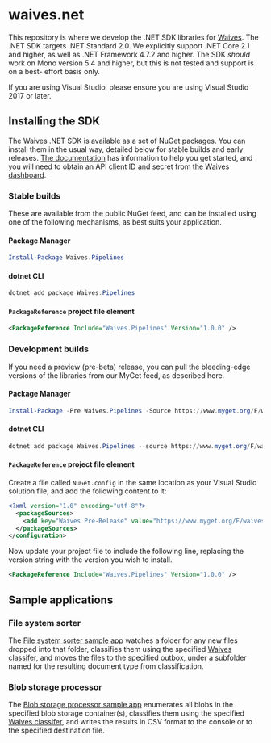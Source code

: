 # waives.net

This repository is where we develop the .NET SDK libraries for [Waives](https://waives.io/).
The .NET SDK targets .NET Standard 2.0. We explicitly support .NET Core 2.1 and
higher, as well as .NET Framework 4.7.2 and higher. The SDK _should_ work on
Mono version 5.4 and higher, but this is not tested and support is on a best-
effort basis only.

If you are using Visual Studio, please ensure you are using Visual Studio 2017
or later.

## Installing the SDK

The Waives .NET SDK is available as a set of NuGet packages. You can install them in the usual
way, detailed below for stable builds and early releases. [The documentation](https://docs.waives.io/docs/dotnet)
has information to help you get started, and you will need to obtain an API client ID and
secret from [the Waives dashboard](https://dashboard.waives.io).

### Stable builds

These are available from the public NuGet feed, and can be installed using one of the following
mechanisms, as best suits your application.

#### Package Manager
```powershell
Install-Package Waives.Pipelines
```

#### dotnet CLI
```powershell
dotnet add package Waives.Pipelines
```

#### `PackageReference` project file element
```xml
<PackageReference Include="Waives.Pipelines" Version="1.0.0" />
```

### Development builds
If you need a preview (pre-beta) release, you can pull the bleeding-edge versions of the libraries
from our MyGet feed, as described here.

#### Package Manager
```powershell
Install-Package -Pre Waives.Pipelines -Source https://www.myget.org/F/waives-nightly/api/v3/index.json
```

#### dotnet CLI
```powershell
dotnet add package Waives.Pipelines --source https://www.myget.org/F/waives-nightly/api/v3/index.json 
```

#### `PackageReference` project file element
Create a file called `NuGet.config` in the same location as your Visual Studio solution file, and
add the following content to it:
```xml
<?xml version="1.0" encoding="utf-8"?>                                                                                                                                                                                                                                          <configuration>
  <packageSources>
    <add key="Waives Pre-Release" value="https://www.myget.org/F/waives-nightly/api/v3/index.json" protocolVersion="3" />
  </packageSources>
</configuration>
```

Now update your project file to include the following line, replacing the version string with the
version you wish to install.
```xml
<PackageReference Include="Waives.Pipelines" Version="1.0.0" />
```

## Sample applications

### File system sorter

The [File system sorter sample app](https://github.com/waives/waives.net/tree/master/samples/FileSorter)
watches a folder for any new files dropped into that folder, classifies them
using the specified [Waives classifer](https://docs.waives.io/docs/classification-overview),
and moves the files to the specified outbox, under a subfolder named for the
resulting document type from classification.

### Blob storage processor

The [Blob storage processor sample app](https://github.com/waives/waives.net/tree/master/samples/BlobStorageProcessor)
enumerates all blobs in the specified blob storage container(s), classifies them
using the specified [Waives classifer](https://docs.waives.io/docs/classification-overview),
and writes the results in CSV format to the console or to the specified destination file.
